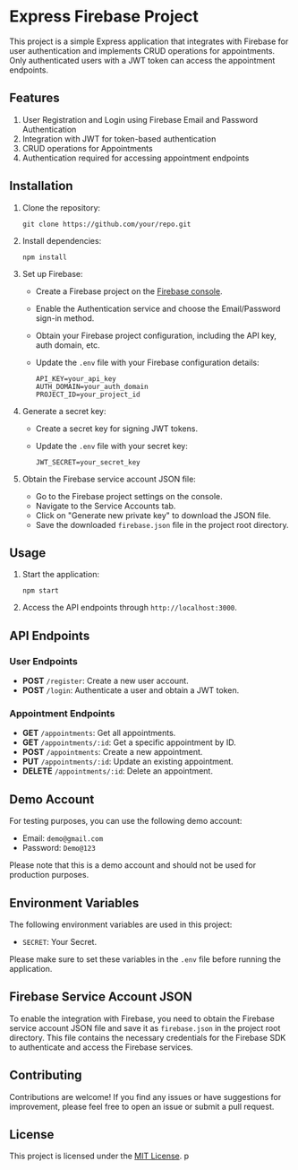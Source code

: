 # Express Firebase Project

This project is a simple Express application that integrates with Firebase for user authentication and implements CRUD operations for appointments. Only authenticated users with a JWT token can access the appointment endpoints.

## Features

1. User Registration and Login using Firebase Email and Password Authentication
2. Integration with JWT for token-based authentication
3. CRUD operations for Appointments
4. Authentication required for accessing appointment endpoints

## Installation

1. Clone the repository:

   ```
   git clone https://github.com/your/repo.git
   ```

2. Install dependencies:

   ```
   npm install
   ```

3. Set up Firebase:

   - Create a Firebase project on the [Firebase console](https://console.firebase.google.com).
   - Enable the Authentication service and choose the Email/Password sign-in method.
   - Obtain your Firebase project configuration, including the API key, auth domain, etc.
   - Update the `.env` file with your Firebase configuration details:

     ```
     API_KEY=your_api_key
     AUTH_DOMAIN=your_auth_domain
     PROJECT_ID=your_project_id
     ```

4. Generate a secret key:

   - Create a secret key for signing JWT tokens.
   - Update the `.env` file with your secret key:

     ```
     JWT_SECRET=your_secret_key
     ```

5. Obtain the Firebase service account JSON file:

   - Go to the Firebase project settings on the console.
   - Navigate to the Service Accounts tab.
   - Click on "Generate new private key" to download the JSON file.
   - Save the downloaded `firebase.json` file in the project root directory.

## Usage

1. Start the application:

   ```
   npm start
   ```

2. Access the API endpoints through `http://localhost:3000`.

## API Endpoints

### User Endpoints

- **POST** `/register`: Create a new user account.
- **POST** `/login`: Authenticate a user and obtain a JWT token.

### Appointment Endpoints

- **GET** `/appointments`: Get all appointments.
- **GET** `/appointments/:id`: Get a specific appointment by ID.
- **POST** `/appointments`: Create a new appointment.
- **PUT** `/appointments/:id`: Update an existing appointment.
- **DELETE** `/appointments/:id`: Delete an appointment.

## Demo Account

For testing purposes, you can use the following demo account:

- Email: `demo@gmail.com`
- Password: `Demo@123`

Please note that this is a demo account and should not be used for production purposes.

## Environment Variables

The following environment variables are used in this project:

- `SECRET`: Your Secret.


Please make sure to set these variables in the `.env` file before running the application.

## Firebase Service Account JSON

To enable the integration with Firebase, you need to obtain the Firebase service account JSON file and save it as `firebase.json` in the project root directory. This file contains the necessary credentials for the Firebase SDK to authenticate and access the Firebase services.

## Contributing

Contributions are welcome! If you find any issues or have suggestions for improvement, please feel free to open an issue or submit a pull request.

## License

This project is licensed under the [MIT License](LICENSE).
p